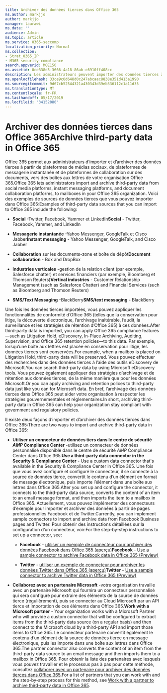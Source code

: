 ```yaml
---
title: Archiver des données tierces dans Office 365
ms.author: markjjo
author: markjjo
manager: laurawi
ms.date: ''
audience: Admin
ms.topic: article
ms.service: O365-seccomp
localization_priority: Normal
ms.collection:
- Strat_O365_IP
- M365-security-compliance
search.appverid: MOE150
ms.assetid: 0ce338d5-3666-4a18-86ab-c6910ff408cc
description: Les administrateurs peuvent importer des données tierces à partir de plateformes de réseaux sociaux, de plateformes de messagerie instantanée et de documents de collaboration vers des boîtes aux lettres de votre organisation Office 365. Cela vous permet d’archiver des données à partir de Facebook, de Twitter et d’autres sources de données tierces dans Office 365. Vous pouvez ensuite utiliser et appliquer les fonctionnalités de conformité d’Office 365 (telles que la conservation légale, la découverte électronique, l’archivage inaltérable et les stratégies de rétention) pour les données tierces.
ms.openlocfilehash: 33ce9c0d648d0c247abcaac8838e351d413a1990
ms.sourcegitcommit: 9d67cb52544321a430343d39eb336112c1a11d35
ms.translationtype: MT
ms.contentlocale: fr-FR
ms.lasthandoff: 05/17/2019
ms.locfileid: "34152080"
---
```

# <a name="archive-third-party-data-in-office-365"></a><span data-ttu-id="5fb1e-105">Archiver des données tierces dans Office 365</span><span class="sxs-lookup"><span data-stu-id="5fb1e-105">Archive third-party data in Office 365</span></span>

<span data-ttu-id="5fb1e-106">Office 365 permet aux administrateurs d’importer et d’archiver des données tierces à partir de plateformes de médias sociaux, de plateformes de messagerie instantanée et de plateformes de collaboration sur des documents, vers des boîtes aux lettres de votre organisation Office 365.</span><span class="sxs-lookup"><span data-stu-id="5fb1e-106">Office 365 lets administrators import and archive third-party data from social media platforms, instant messaging platforms, and document collaboration platforms, to mailboxes in your Office 365 organization.</span></span> <span data-ttu-id="5fb1e-107">Voici des exemples de sources de données tierces que vous pouvez importer dans Office 365:</span><span class="sxs-lookup"><span data-stu-id="5fb1e-107">Examples of third-party data sources that you can import to Office 365 include the following:</span></span> 
  
- <span data-ttu-id="5fb1e-108">**Social** -Twitter, Facebook, Yammer et LinkedIn</span><span class="sxs-lookup"><span data-stu-id="5fb1e-108">**Social** - Twitter, Facebook, Yammer, and LinkedIn</span></span> 
    
- <span data-ttu-id="5fb1e-109">**Messagerie instantanée** -Yahoo Messenger, GoogleTalk et Cisco Jabber</span><span class="sxs-lookup"><span data-stu-id="5fb1e-109">**Instant messaging** - Yahoo Messenger, GoogleTalk, and Cisco Jabber</span></span> 
    
- <span data-ttu-id="5fb1e-110">**Collaboration** sur les documents-zone et boîte de dépôt</span><span class="sxs-lookup"><span data-stu-id="5fb1e-110">**Document collaboration** - Box and DropBox</span></span> 
    
- <span data-ttu-id="5fb1e-111">**Industries verticales** -gestion de la relation client (par exemple, Salesforce chatter) et services financiers (par exemple, Bloomberg et Thomson Reuters)</span><span class="sxs-lookup"><span data-stu-id="5fb1e-111">**Vertical industries** - Customer Relationship Management (such as Salesforce Chatter) and Financial Services (such as Bloomberg and Thomson Reuters)</span></span> 
    
- <span data-ttu-id="5fb1e-112">**SMS/Text Messaging** -BlackBerry</span><span class="sxs-lookup"><span data-stu-id="5fb1e-112">**SMS/text messaging** - BlackBerry</span></span> 
    
<span data-ttu-id="5fb1e-113">Une fois les données tierces importées, vous pouvez appliquer les fonctionnalités de conformité d’Office 365 (telles que la conservation pour litige, la découverte électronique, l’archivage inaltérable, l’audit, la surveillance et les stratégies de rétention d’Office 365) à ces données.</span><span class="sxs-lookup"><span data-stu-id="5fb1e-113">After third-party data is imported, you can apply Office 365 compliance features—such as Litigation Hold, eDiscovery, In-Place Archiving, Auditing, Supervision, and Office 365 retention policies—to this data.</span></span> <span data-ttu-id="5fb1e-114">Par exemple, lorsqu’une boîte aux lettres est placée en conservation pour litige, les données tierces sont conservées.</span><span class="sxs-lookup"><span data-stu-id="5fb1e-114">For example, when a mailbox is placed on Litigation Hold, third-party data will be preserved.</span></span> <span data-ttu-id="5fb1e-115">Vous pouvez effectuer des recherches dans des données tierces à l’aide des outils eDiscovery de Microsoft.</span><span class="sxs-lookup"><span data-stu-id="5fb1e-115">You can search third-party data by using Microsoft eDiscovery tools.</span></span> <span data-ttu-id="5fb1e-116">Vous pouvez également appliquer des stratégies d’archivage et de rétention aux données tierces, de la même manière que pour les données Microsoft.</span><span class="sxs-lookup"><span data-stu-id="5fb1e-116">Or you can apply archiving and retention polices to third-party data just like you can for Microsoft data.</span></span> <span data-ttu-id="5fb1e-117">En bref, l’archivage des données tierces dans Office 365 peut aider votre organisation à respecter les stratégies gouvernementales et réglementaires.</span><span class="sxs-lookup"><span data-stu-id="5fb1e-117">In short, archiving third-party data in Office 365 can help your organization stay compliant with government and regulatory policies.</span></span>

<span data-ttu-id="5fb1e-118">Il existe deux façons d’importer et d’archiver des données tierces dans Office 365:</span><span class="sxs-lookup"><span data-stu-id="5fb1e-118">There are two ways to import and archive third-party data in Office 365:</span></span>

- <span data-ttu-id="5fb1e-119">**Utiliser un connecteur de données tiers dans le centre de sécurité _AMP_ Compliance Center** -utilisez un connecteur de données personnalisé disponible dans le centre de sécurité _AMP_ Compliance Center dans Office 365.</span><span class="sxs-lookup"><span data-stu-id="5fb1e-119">**Use a third-party data connector in the Security & Compliance Center** - Use a custom data connector that's available in the Security & Compliance Center in Office 365.</span></span> <span data-ttu-id="5fb1e-120">Une fois que vous avez configuré et configuré le connecteur, il se connecte à la source de données tierce, convertit le contenu d’un élément en format de message électronique, puis importe l’élément dans une boîte aux lettres dans Office 365.</span><span class="sxs-lookup"><span data-stu-id="5fb1e-120">After you set up and configure the connector, it connects to the third-party data source, converts the content of an item to an email message format, and then imports the item to a mailbox in Office 365.</span></span> <span data-ttu-id="5fb1e-121">Actuellement, vous pouvez implémenter des connecteurs d’exemple pour importer et archiver des données à partir de pages professionnelles Facebook et de Twitter.</span><span class="sxs-lookup"><span data-stu-id="5fb1e-121">Currently, you can implement sample connectors to import and archive data from Facebook Business pages and Twitter.</span></span> <span data-ttu-id="5fb1e-122">Pour obtenir des instructions détaillées sur la configuration d’un connecteur, voir:</span><span class="sxs-lookup"><span data-stu-id="5fb1e-122">For the step-by-step instructions to set up a connector, see:</span></span>
   
   - <span data-ttu-id="5fb1e-123">**Facebook** - [utiliser un exemple de connecteur pour archiver des données Facebook dans Office 365 (aperçu)](archive-facebook-data-with-sample-connector.md)</span><span class="sxs-lookup"><span data-stu-id="5fb1e-123">**Facebook** - [Use a sample connector to archive Facebook data in Office 365 (Preview)](archive-facebook-data-with-sample-connector.md)</span></span>
  
   - <span data-ttu-id="5fb1e-124">**Twitter** - [utiliser un exemple de connecteur pour archiver les données Twitter dans Office 365 (aperçu)](archive-twitter-data-with-sample-connector.md)</span><span class="sxs-lookup"><span data-stu-id="5fb1e-124">**Twitter** - [Use a sample connector to archive Twitter data in Office 365 (Preview)](archive-twitter-data-with-sample-connector.md)</span></span>

- <span data-ttu-id="5fb1e-125">**Collaborez avec un partenaire Microsoft** -votre organisation travaille avec un partenaire Microsoft qui fournira un connecteur personnalisé qui sera configuré pour extraire des éléments de la source de données tierce (régulièrement), puis se connecter au Cloud Microsoft par un API tierce et importation de ces éléments dans Office 365.</span><span class="sxs-lookup"><span data-stu-id="5fb1e-125">**Work with a Microsoft partner** - Your organization works with a Microsoft Partner who will provide a custom connector that will be configured to extract items from the third-party data source (on a regular basis) and then connect to the Microsoft cloud by a third-party API and import those items to Office 365.</span></span> <span data-ttu-id="5fb1e-126">Le connecteur partenaire convertit également le contenu d’un élément de la source de données tierce en message électronique, puis les importe dans une boîte aux lettres dans Office 365.</span><span class="sxs-lookup"><span data-stu-id="5fb1e-126">The partner connector also converts the content of an item from the third-party data source to an email message and then imports them to a mailbox in Office 365.</span></span> <span data-ttu-id="5fb1e-127">Pour obtenir la liste des partenaires avec lesquels vous pouvez travailler et le processus pas à pas pour cette méthode, consultez [collaborer avec un partenaire pour archiver des données tierces dans Office 365](work-with-partner-to-archive-third-party-data.md).</span><span class="sxs-lookup"><span data-stu-id="5fb1e-127">For a list of partners that you can work with and the step-by-step process for this method, see [Work with a partner to archive third-party data in Office 365](work-with-partner-to-archive-third-party-data.md).</span></span>